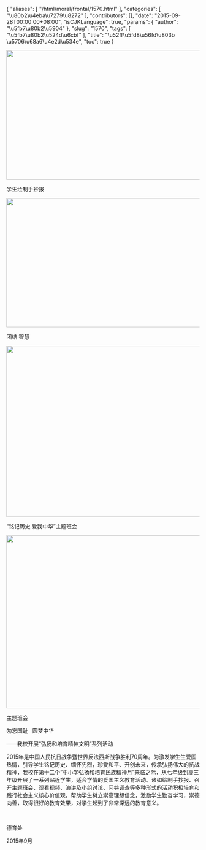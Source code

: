{
    "aliases": [
        "/html/moral/frontal/1570.html"
    ],
    "categories": [
        "\u80b2\u4eba\u7279\u8272"
    ],
    "contributors": [],
    "date": "2015-09-28T00:00:00+08:00",
    "isCJKLanguage": true,
    "params": {
        "author": "\u5fb7\u80b2\u5904"
    },
    "slug": "1570",
    "tags": [
        "\u5fb7\u80b2\u524d\u6cbf"
    ],
    "title": "\u52ff\u5fd8\u56fd\u803b   \u5706\u68a6\u4e2d\u534e",
    "toc": true
}


<img
    src="http://www.tfls.cn/images/151002/1-15100216323a42.jpg"
    style="display:block;margin-left:auto;margin-right:auto;"
    decoding="async"
    fetchpriority="auto"
    loading="lazy"
    height="338"
    width="600"
/>




学生绘制手抄报





<img
    src="https://cdn.tfls.online/mirror/full/ffc8e0ebb617dc9d3fc04c63630f816ad1c94479.jpg"
    style="display:block;margin-left:auto;margin-right:auto;"
    decoding="async"
    fetchpriority="auto"
    loading="lazy"
    height="337"
    width="600"
/>




团结 智慧





<img
    src="http://www.tfls.cn/images/151002/1-15100216323cH.jpg"
    style="display:block;margin-left:auto;margin-right:auto;"
    decoding="async"
    fetchpriority="auto"
    loading="lazy"
    height="446"
    width="600"
/>




“铭记历史 爱我中华”主题班会





<img
    src="https://cdn.tfls.online/mirror/full/9adc631458306c43f38623b4d762755c4a1d11ad.jpg"
    style="display:block;margin-left:auto;margin-right:auto;"
    decoding="async"
    fetchpriority="auto"
    loading="lazy"
    height="451"
    width="600"
/>




主题班会




  





勿忘国耻   圆梦中华




——我校开展“弘扬和培育精神文明”系列活动




2015年是中国人民抗日战争暨世界反法西斯战争胜利70周年。为激发学生生爱国热情，引导学生铭记历史、缅怀先烈，珍爱和平、开创未来，传承弘扬伟大的抗战精神，我校在第十二个“中小学弘扬和培育民族精神月”来临之际，从七年级到高三年级开展了一系列贴近学生，适合学情的爱国主义教育活动。诸如绘制手抄报、召开主题班会、观看视频、演讲及小组讨论、问卷调查等多种形式的活动积极培育和践行社会主义核心价值观，帮助学生树立崇高理想信念，激励学生勤奋学习，崇德向善，取得很好的教育效果，对学生起到了非常深远的教育意义。




                  









德育处




2015年9月




  



